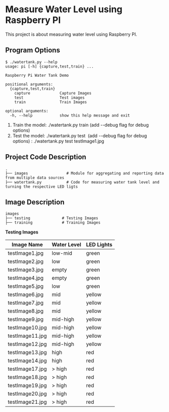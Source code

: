 # Measure Water Level using Raspberry PI
This project is about measuring water level using Raspberry PI.

## Program Options

```
$ ./watertank.py --help
usage: pi [-h] {capture,test,train} ...

Raspberry Pi Water Tank Demo

positional arguments:
  {capture,test,train}
    capture             Capture Images
    test                Test images
    train               Train Images

optional arguments:
  -h, --help            show this help message and exit

```
1. Train the model: ./watertank.py train (add --debug flag for debug options)
3. Test the model: ./watertank.py test <image name> (add --debug flag for debug options) : ./watertank.py test testImage1.jpg

## Project Code Description 

```
.
├── images                 # Module for aggregating and reporting data from multiple data sources 
├── watertank.py           # Code for measuring water tank level and turning the respective LED ligts 
```

## Image Description

```
images
├── testing              # Testing Images
├── training             # Training Images 
```

**Testing Images**

Image Name| Water Level | LED Lights
---------|------------|--------------- 
 testImage1.jpg           |  low-mid      |  green
 testImage2.jpg           |  low          |  green
 testImage3.jpg           |  empty        |  green
 testImage4.jpg           |  empty        |  green
 testImage5.jpg           |  low          |  green
 testImage6.jpg           |  mid          |  yellow
 testImage7.jpg           |  mid          |  yellow 
 testImage8.jpg           |  mid          |  yellow
 testImage9.jpg           |  mid-high     |  yellow
 testImage10.jpg          |  mid-high     |  yellow
 testImage11.jpg          |  mid-high     |  yellow
 testImage12.jpg          |  mid-high     |  yellow
 testImage13.jpg          |  high         |  red
 testImage14.jpg          |  high         |  red
 testImage17.jpg          |  > high       |  red
 testImage18.jpg          |  > high       |  red
 testImage19.jpg          |  > high       |  red
 testImage20.jpg          |  > high       |  red
 testImage21.jpg          |  > high       |  red
